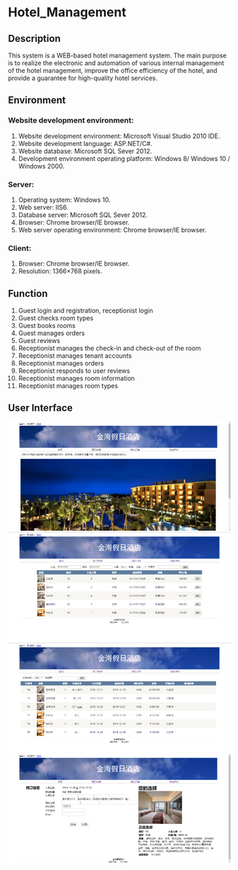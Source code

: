 # Hotel_Management
## Description
This system is a WEB-based hotel management system. The main purpose is to realize the electronic and automation of various internal management of the hotel management, improve the office efficiency of the hotel, and provide a guarantee for high-quality hotel services.
## Environment
### Website development environment:
1. Website development environment: Microsoft Visual Studio 2010 IDE.
2. Website development language: ASP.NET/C#.
3. Website database: Microsoft SQL Sever 2012.
4. Development environment operating platform: Windows 8/ Windows 10 / Windows 2000.
### Server:
1. Operating system: Windows 10.
2. Web server: IIS6.
3. Database server: Microsoft SQL Sever 2012.
4. Browser: Chrome browser/IE browser.
5. Web server operating environment: Chrome browser/IE browser.
### Client:
1. Browser: Chrome browser/IE browser.
2. Resolution: 1366×768 pixels.
## Function
1. Guest login and registration, receptionist login
2. Guest checks room types
3. Guest books rooms
4. Guest manages orders
5. Guest reviews
6. Receptionist manages the check-in and check-out of the room
7. Receptionist manages tenant accounts
8. Receptionist manages orders
9. Receptionist responds to user reviews
10. Receptionist manages room information
11. Receptionist manages room types

## User Interface
![](https://github.com/jameswyh/Hotel_Management/blob/master/Hotel_UI_pic/Picture1.png)
![](https://github.com/jameswyh/Hotel_Management/blob/master/Hotel_UI_pic/Picture2.png)
![](https://github.com/jameswyh/Hotel_Management/blob/master/Hotel_UI_pic/Picture3.png)
![](https://github.com/jameswyh/Hotel_Management/blob/master/Hotel_UI_pic/Picture4.png)
